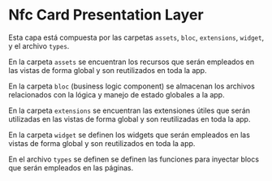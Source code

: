 # Nfc Card Presentation Layer

Esta capa está compuesta por las carpetas `assets`, `bloc`, `extensions`, `widget`, y el archivo `types`.

En la carpeta `assets` se encuentran los recursos que serán empleados en las vistas de forma global y son reutilizados en toda la app.

En la carpeta `bloc` (business logic component) se almacenan los archivos relacionados con la lógica y manejo de estado globales a la app.

En la carpeta `extensions` se encuentran las extensiones útiles que serán utilizadas en las vistas de forma global y son reutilizadas en toda la app.

En la carpeta `widget` se definen los widgets que serán empleados en las vistas de forma global y son reutilizados en toda la app.

En el archivo `types` se definen se definen las funciones para inyectar blocs que serán empleados en las páginas.

